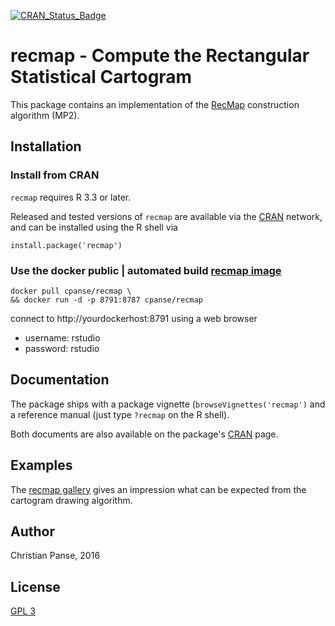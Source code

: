 [![CRAN_Status_Badge](http://www.r-pkg.org/badges/version/recmap)](https://cran.r-project.org/package=recmap)

# recmap - Compute the Rectangular Statistical Cartogram

This package contains an implementation of the [RecMap](http://dx.doi.org/10.1109/INFVIS.2004.57) construction algorithm (MP2).


## Installation


### Install from CRAN

`recmap` requires R 3.3 or later.

Released and tested versions of `recmap` are available via the 
[CRAN](https://cran.r-project.org/package=recmap) network, 
and can be installed using the R shell via

```
install.package('recmap')
```


### Use the docker public | automated build [recmap image](https://hub.docker.com/r/cpanse/recmap/) 

```
docker pull cpanse/recmap \
&& docker run -d -p 8791:8787 cpanse/recmap
```
connect to http://yourdockerhost:8791  using a web browser

* username: rstudio
* password: rstudio


## Documentation

The package ships with a package vignette (`browseVignettes('recmap')` 
and a reference manual (just type `?recmap` on the R shell).

Both documents are also available on the package's [CRAN](https://cran.r-project.org/package=recmap) page.


## Examples

The [recmap gallery](http://cartodraw.science/recmap/gallery/) gives an impression what can
be expected from the cartogram drawing algorithm.


## Author

Christian Panse, 2016


## License

[GPL 3](http://www.gnu.org/licenses/gpl-3.0.en.html)
